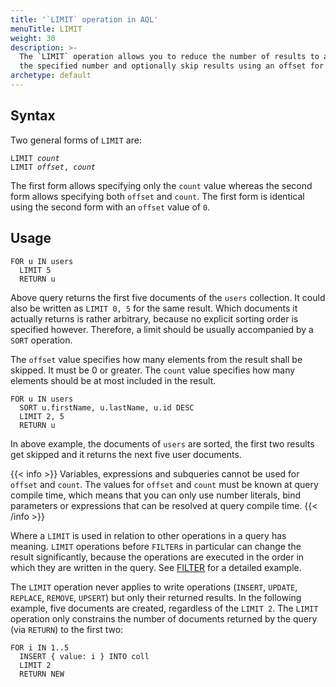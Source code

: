 ```yaml
---
title: '`LIMIT` operation in AQL'
menuTitle: LIMIT
weight: 30
description: >-
  The `LIMIT` operation allows you to reduce the number of results to at most
  the specified number and optionally skip results using an offset for pagination
archetype: default
---
```

## Syntax

Two general forms of `LIMIT` are:

<pre><code>LIMIT <em>count</em>
LIMIT <em>offset</em>, <em>count</em></code></pre>

The first form allows specifying only the `count` value whereas the second form
allows specifying both `offset` and `count`. The first form is identical using
the second form with an `offset` value of `0`.

## Usage

```aql
FOR u IN users
  LIMIT 5
  RETURN u
```

Above query returns the first five documents of the `users` collection.
It could also be written as `LIMIT 0, 5` for the same result.
Which documents it actually returns is rather arbitrary, because no explicit
sorting order is specified however. Therefore, a limit should be usually
accompanied by a `SORT` operation.

The `offset` value specifies how many elements from the result shall be
skipped. It must be 0 or greater. The `count` value specifies how many
elements should be at most included in the result.

```aql
FOR u IN users
  SORT u.firstName, u.lastName, u.id DESC
  LIMIT 2, 5
  RETURN u
```

In above example, the documents of `users` are sorted, the first two results
get skipped and it returns the next five user documents.

{{< info >}}
Variables, expressions and subqueries cannot be used for `offset` and `count`.
The values for `offset` and `count` must be known at query compile time,
which means that you can only use number literals, bind parameters or
expressions that can be resolved at query compile time.
{{< /info >}}

Where a `LIMIT` is used in relation to other operations in a query has meaning.
`LIMIT` operations before `FILTER`s in particular can change the result
significantly, because the operations are executed in the order in which they
are written in the query. See [FILTER](filter.md#order-of-operations)
for a detailed example.

The `LIMIT` operation never applies to write operations (`INSERT`, `UPDATE`,
`REPLACE`, `REMOVE`, `UPSERT`) but only their returned results. In the following
example, five documents are created, regardless of the `LIMIT 2`. The `LIMIT`
operation only constrains the number of documents returned by the query (via
`RETURN`) to the first two:

```aql
FOR i IN 1..5
  INSERT { value: i } INTO coll
  LIMIT 2
  RETURN NEW
```

